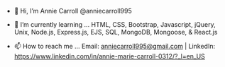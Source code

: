 - 👋 Hi, I’m Annie Carroll @anniecarroll995

- 🌱 I’m currently learning ...
HTML, CSS, Bootstrap, Javascript, jQuery, Unix, Node.js, Express.js, EJS, SQL, MongoDB, Mongoose, & React.js

- 📫 How to reach me ...
Email: anniecarroll995@gmail.com | LinkedIn: https://www.linkedin.com/in/annie-marie-carroll-0312/?_l=en_US
